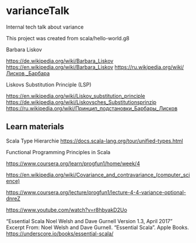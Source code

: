 # varianceTalk
Internal tech talk about variance

This project was created from scala/hello-world.g8

Barbara Liskov

https://de.wikipedia.org/wiki/Barbara_Liskov
https://en.wikipedia.org/wiki/Barbara_Liskov
https://ru.wikipedia.org/wiki/Лисков,_Барбара

Liskovs Substitution Principle (LSP)

https://en.wikipedia.org/wiki/Liskov_substitution_principle
https://de.wikipedia.org/wiki/Liskovsches_Substitutionsprinzip
https://ru.wikipedia.org/wiki/Принцип_подстановки_Барбары_Лисков

## Learn materials

Scala Type Hierarchie
https://docs.scala-lang.org/tour/unified-types.html

Functional Programming Principles in Scala

https://www.coursera.org/learn/progfun1/home/week/4

https://en.wikipedia.org/wiki/Covariance_and_contravariance_(computer_science)

https://www.coursera.org/lecture/progfun1/lecture-4-4-variance-optional-dnreZ

https://www.youtube.com/watch?v=r8hbyakD2Uo

“Essential Scala
Noel Welsh and Dave Gurnell
Version 1.3, April 2017”
Excerpt From: Noel Welsh and Dave Gurnell. “Essential Scala”. Apple Books.
https://underscore.io/books/essential-scala/
